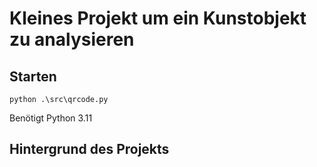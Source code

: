 # Kleines Projekt um ein Kunstobjekt zu analysieren

## Starten

`python .\src\qrcode.py`

Benötigt Python 3.11

## Hintergrund des Projekts
